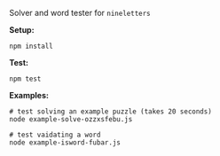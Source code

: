 Solver and word tester for `nineletters`

**Setup:**

```
npm install
```

**Test:**

```
npm test
```

**Examples:**

```
# test solving an example puzzle (takes 20 seconds)
node example-solve-ozzxsfebu.js

# test vaidating a word
node example-isword-fubar.js
```